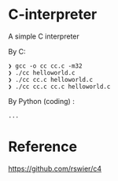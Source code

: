 # C-interpreter
A simple C interpreter

By C:

```shell
❯ gcc -o cc cc.c -m32
❯ ./cc helloworld.c
❯ ./cc cc.c helloworld.c
❯ ./cc cc.c cc.c helloworld.c
```

By Python (coding) :

```shell
...
```



# Reference

https://github.com/rswier/c4
